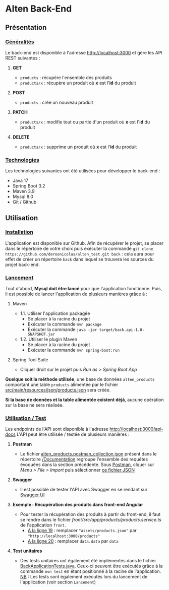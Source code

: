 # Alten Back-End

## Présentation

### <ins>Généralités</ins>

Le back-end est disponible à l'adresse [http://localhost:3000](http://localhost:3000) et gère les API REST suivantes :

1. **GET**

   - `products` : récupère l'ensemble des produits
   - `products/x` : récupère un produit où **x** est l'**id** du produit

2. **POST**

   - `products` : crée un nouveau produit

3. **PATCH**

   - `products/x` : modifie tout ou partie d'un produit où **x** est l'**id** du produit

4. **DELETE**

   - `products/x` : supprime un produit où **x** est l'**id** du produit

### <ins>Technologies</ins>

Les technologies suivantes ont été utilisées pour développer le back-end :

- Java 17
- Spring Boot 3.2
- Maven 3.9
- Mysql 8.0
- Git / Github

## Utilisation

### <ins>Installation</ins>

L'application est disponible sur Github. Afin de récupérer le projet, se placer dans le répertoire de votre choix puis exécuter la commande `git clone https://github.com/deroonicolas/alten_test.git back` : cela aura pour effet de créer un répertoire `back` dans lequel se trouvera les sources du projet back-end.

### <ins>Lancement</ins>

Tout d'abord, **Mysql doit être lancé** pour que l'application fonctionne.
Puis, il est possible de lancer l'application de plusieurs manières grâce à :

1. Maven

   - 1.1. Utiliser l'application packagée
     - Se placer à la racine du projet
     - Exécuter la commande `mvn package`
     - Exécuter la commande `java -jar target/back.api-1.0-SNAPSHOT.jar`
   - 1.2. Utiliser le plugin Maven
     - Se placer à la racine du projet
     - Exécuter la commande `mvn spring-boot:run`

2. Spring Tool Suite

   - Cliquer droit sur le projet puis _Run as > Spring Boot App_

**Quelque soit la méthode utilisée**, une base de données `alten_products` comportant une table `products` alimentée par le fichier [src/main/resources/json/products.json](src/main/resources/json/products.json) sera créée.

**Si la base de données et la table alimentée existent déjà**, aucune opération sur la base ne sera réalisée.

### <ins>Utilisation / Test</ins>

Les endpoints de l'API sont disponible à l'adresse [http://localhost:3000/api-docs](http://localhost:3000/api-docs)
L'API peut être utilisée / testée de plusieurs manières :

1. **Postman**

   - Le fichier [alten_products.postman_collection.json](Documentation/alten_products.postman_collection.json) présent dans le répertoire [/Documentation](/Documentation/) regroupe l'ensemble des requêtes évoquées dans la section précédente.
     Sous <ins>Postman</ins>, clquer sur _Menu > File > Import_ puis sélectionner [ce fichier JSON](Documentation/alten_products.postman_collection.json)

2. **Swagger**

   - Il est possible de tester l'API avec Swagger en se rendant sur [Swagger UI](http://localhost:3000/alten-products-api/swagger-ui.html)

3. **Exemple : Récupération des produits dans front-end Angular**

   - Pour tester la récupération des produits à partir du front-end, il faut se rendre dans le fichier _front/src/app/products/products.service.ts_ de l'application `front`.
     - <ins>A la ligne 19</ins> : remplacer `"assets/products.json"` par `"http://localhost:3000/products"`
     - <ins>A la ligne 20</ins> : remplacer `data.data` par `data`

4. **Test unitaires**

   - Des tests unitaires ont également été implémentés dans le fichier [BackApplicationTests.java](src/test/java/com/alten/back/BackApplicationTests.java). Ceux-ci peuvent être exécutés grâce à la commande `mvn test` en étant positionné à la racine de l'application.
     <ins>NB</ins> : Les tests sont également exécutés lors du lancement de l'application (voir section `Lancement`)
